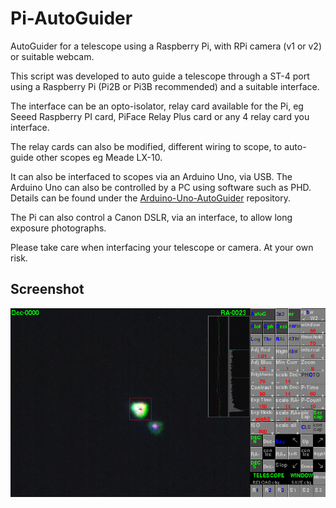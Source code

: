 # Pi-AutoGuider
AutoGuider for a telescope using a Raspberry Pi, with RPi camera (v1 or v2) or suitable webcam.

This script was developed to auto guide a telescope through a ST-4 port using a Raspberry Pi (Pi2B or Pi3B recommended) 
and a suitable interface.

The interface can be an opto-isolator, relay card available for the Pi, eg Seeed Raspberry PI card, 
PiFace Relay Plus card or any 4 relay card you interface.

The relay cards can also be modified, different wiring to scope, to auto-guide other scopes eg Meade LX-10.

It can also be interfaced to scopes via an Arduino Uno, via USB. 
The Arduino Uno can also be controlled by a PC using software such as PHD. Details can be found under the [Arduino-Uno-AutoGuider](https://github.com/Gordon999/Arduino-Uno-AutoGuider) repository.

The Pi can also control a Canon DSLR, via an interface, to allow long exposure photographs.

Please take care when interfacing your telescope or camera. At your own risk.

## Screenshot

![screenshot](scr_pic8.jpg)
